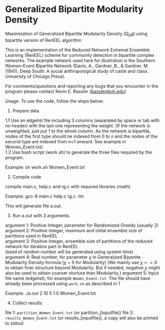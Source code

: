 # Generalized Bipartite Modularity Density 
Maximization of Generalized Bipartite Modularity Density ($Q_bg$) using bipartite version of RenEEL algorithm


This is an implementation of the Reduced Network Extremal Ensemble Learning (RenEEL) scheme for community detection in bipartite complex networks. The example network used here for illustration is the Southern Women–Event Bipartite Network (Davis, A., Gardner, B., & Gardner, M. (1941). Deep South: A social anthropological study of caste and class. University of Chicago Press).

For comments/questions and reporting any bugs that you encounter in the program please contact Kevin E. Bassler (bassler@uh.edu)

Usage: 
To use the code, follow the steps below:

1. Prepare data

1.1 Use an edgelist file including 3 columns (separated by space or tab with no header) with the last one representing the weight. (If the network is unweighted, just put 1 to the whole column. As the network is bipartite, nodes of the first type should ne indexed from 0 to n and the nodes of the second type are indexed from n+1 onward.
See example in Women_Event.txt)  
1.2 Use bash script (work.sh) to generate the three files required by the program.

Example:
	sh work.sh Women_Event.txt 


2. Compile code

compile main.c, help.c and rg.c with required libraries (math).

Example:
	gcc-9 main.c help.c rg.c  -lm

This will generate file a.out.

3. Run a.out with 3 arguments.

argument 1: Positive Integer, parameter for Randomized Greedy  (usually 2)  
argument 2: Positive Integer, maximum and initial ensemble size of partitions used in RenEEL  
argument 3: Positive Integer, ensemble size of partitions of the reduced network for iteration part in RenEEL  
(seed of random number will be generated using system time)  
argument 4: Real number, for parameter $\chi$ in Generalized Bipartite Modularity Density formula ($\chi$ = 0 for Modularity) (We mainly use $\chi>=0$ to obtain finer structure beyond Modulartiy. But if needed, negative $\chi$ might also be used to obtain coarser sturture than Modularity.)
argument 5: Input file name (edgelist), for example `Women_Event.txt`. The file should have already been processed using `work.sh` as described in 1
  
Example:
	./a.out 2 10 5 1.0 Women_Event.txt

4. Collect results

file 1: `partition_Women_Event.txt` (or partition_[inputfile])
file 2: `results_Women_Event.txt` (or results_[inputfile]), a copy will also be printed to stdout
